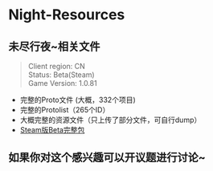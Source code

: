 # Night-Resources

## 未尽行夜~相关文件

> Client region: CN</br>
> Status: Beta(Steam)</br>
> Game Version: 1.0.81</br>

* 完整的Proto文件  (大概，332个项目)
* 完整的Protolist（265个ID）
* 大概完整的资源文件（只上传了部分文件，可自行dump）
* [Steam版Beta完整包](https://www.123pan.com/s/EM29-Wv1Fv.html)

## 如果你对这个感兴趣可以开议题进行讨论~
